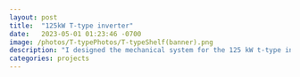 ```yaml
---
layout: post
title:  "125kW T-type inverter"
date:   2023-05-01 01:23:46 -0700
image: /photos/T-typePhotos/T-typeShelf(banner).png
description: "I designed the mechanical system for the 125 kW t-type inverters for the ASPIRE Research Center's 1MW wireless charger"
categories: projects
---
```



[jekyll-docs]: https://jekyllrb.com/docs/home
[jekyll-gh]:   https://github.com/jekyll/jekyll
[jekyll-talk]: https://talk.jekyllrb.com/

